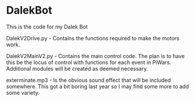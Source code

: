 # DalekBot
This is the code for my Dalek Bot</p>
</p>
DalekV2Drive.py - Contains the functions required to make the motors work.</p>
DalekV2MainV2.py - Contains the main control code.  The plan is to have this be the locus of control with functions for each event in PiWars.  Additional modules will be created as deemed necessary.</p>
exterminate.mp3 - Is the obvious sound effect that will be included somewhere.  This got a bit boring last year so I may find some more to add some variety. </p>

